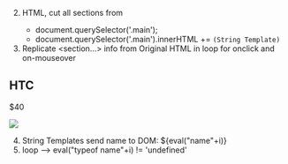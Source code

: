 2. HTML, cut all sections from <main>
    - document.querySelector('.main'); 
    - document.querySelector('.main').innerHTML += `(String Template)`
3. Replicate <section...> info from Original HTML in loop for onclick and on-mouseover

 <section class="item" onmouseover="changeClassName(this);" onclick="resetClassName(this); ">
                <h2>HTC</h2>
                <p>&dollar;40</p>
                <img src="http://dport96.github.io/ITM352/morea/080.flow-control-II/HTC.jpg"/>
            </section>
            
4. String Templates send name to DOM: ${eval("name"+i)}
5. loop --> eval("typeof name"+i) != 'undefined'
